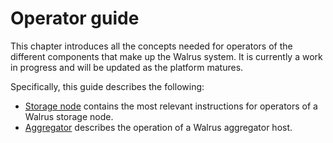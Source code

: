# Operator guide

This chapter introduces all the concepts needed for operators of the different components that make
up the Walrus system. It is currently a work in progress and will be updated as the platform
matures.

Specifically, this guide describes the following:

- [Storage node](storage-node.md) contains the most relevant instructions for operators of a Walrus
  storage node.
- [Aggregator](aggregator.md) describes the operation of a Walrus aggregator host.
